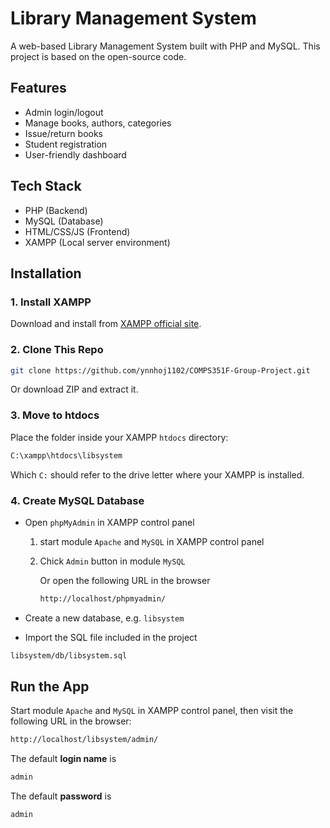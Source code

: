 # Library Management System

A web-based Library Management System built with PHP and MySQL. This project is based on the open-source code.

## Features

- Admin login/logout
- Manage books, authors, categories
- Issue/return books
- Student registration
- User-friendly dashboard

## Tech Stack

- PHP (Backend)
- MySQL (Database)
- HTML/CSS/JS (Frontend)
- XAMPP (Local server environment)

## Installation

### 1. Install XAMPP

Download and install from [XAMPP official site](https://www.apachefriends.org/index.html).

### 2. Clone This Repo

```bash
git clone https://github.com/ynnhoj1102/COMPS351F-Group-Project.git
```

Or download ZIP and extract it.

### 3. Move to htdocs

Place the folder inside your XAMPP `htdocs` directory:
```bash
C:\xampp\htdocs\libsystem
```
Which `C:` should refer to the drive letter where your XAMPP is installed.

### 4. Create MySQL Database

- Open `phpMyAdmin` in XAMPP control panel
    1. start module `Apache` and `MySQL` in XAMPP control panel
    2. Chick `Admin` button in module `MySQL`
       
       Or open the following URL in the browser
       ```bash
       http://localhost/phpmyadmin/
       ```
       
- Create a new database, e.g. `libsystem`

- Import the SQL file included in the project
```bash
libsystem/db/libsystem.sql
```

## Run the App

Start module `Apache` and `MySQL` in XAMPP control panel, then visit the following URL in the browser:
```bash
http://localhost/libsystem/admin/
```
The default **login name** is
```bash
admin
```
The default **password** is 
```bash
admin
```

